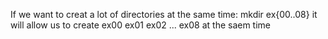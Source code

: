 If we want to creat a lot of directories at the same time:
mkdir ex{00..08} 
it will allow us to create ex00 ex01 ex02 ... ex08 at the saem time

